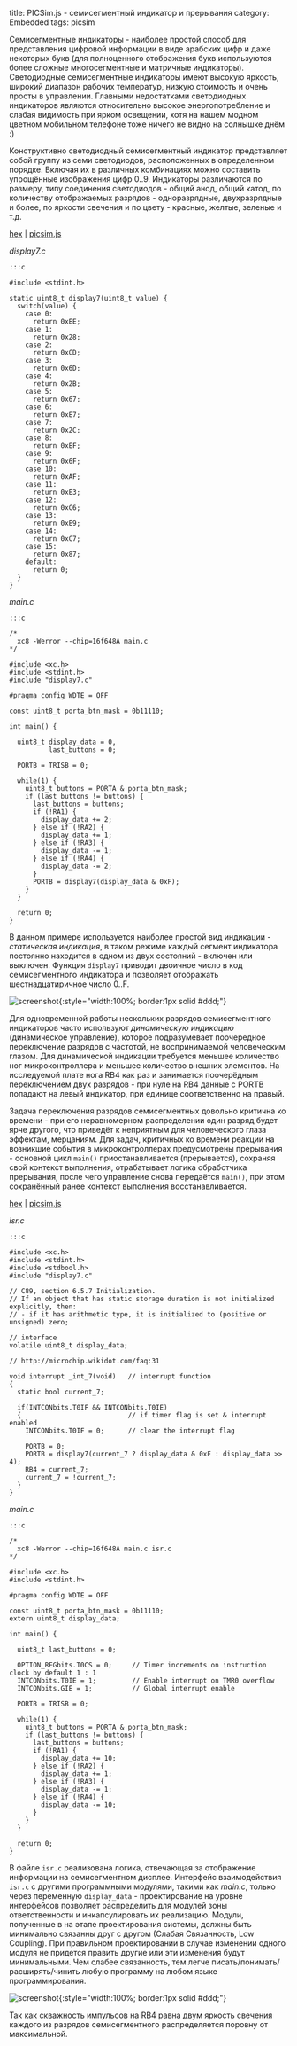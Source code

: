 title:  PICSim.js - семисегментный индикатор и прерывания
category: Embedded 
tags: picsim

Семисегментные индикаторы - наиболее простой способ для представления цифровой информации в виде арабских цифр и даже некоторых букв (для полноценного отображения букв используются более сложные многосегментные и матричные индикаторы). Светодиодные семисегментные индикаторы имеют высокую яркость, широкий диапазон рабочих температур, низкую стоимость и очень просты в управлении. Главными недостатками светодиодных индикаторов являются относительно высокое энергопотребление и слабая видимость при ярком освещении, хотя на нашем модном цветном мобильном телефоне тоже ничего не видно на солнышке днём :)

Конструктивно светодиодный семисегментный индикатор представляет собой группу из семи светодиодов, расположенных в определенном порядке. Включая их в различных комбинациях можно составить упрощённые изображения цифр 0..9. Индикаторы различаются по размеру, типу соединения светодиодов - общий анод, общий катод, по количеству отображаемых разрядов - одноразрядные, двухразрядные и более, по яркости свечения и по цвету - красные, желтые, зеленые и т.д. 

[hex]({attach}7.hex) | [picsim.js](http://mazko.github.io/picsim.js/69cc6064062b774abdb3734521cf01a8)

*display7.c*

    :::c

    #include <stdint.h>

    static uint8_t display7(uint8_t value) {
      switch(value) {
        case 0:
          return 0xEE;
        case 1:
          return 0x28;
        case 2:
          return 0xCD;
        case 3:
          return 0x6D;
        case 4:
          return 0x2B;
        case 5:
          return 0x67;
        case 6:
          return 0xE7;
        case 7:
          return 0x2C;
        case 8:
          return 0xEF;
        case 9:
          return 0x6F;
        case 10:
          return 0xAF;
        case 11:
          return 0xE3;
        case 12:
          return 0xC6;
        case 13:
          return 0xE9;
        case 14:
          return 0xC7;
        case 15:
          return 0x87;
        default:
          return 0;
      }
    }

*main.c*

    :::c

    /*
      xc8 -Werror --chip=16f648A main.c
    */

    #include <xc.h>
    #include <stdint.h>
    #include "display7.c"

    #pragma config WDTE = OFF

    const uint8_t porta_btn_mask = 0b11110;

    int main() {

      uint8_t display_data = 0,
              last_buttons = 0;

      PORTB = TRISB = 0;

      while(1) {
        uint8_t buttons = PORTA & porta_btn_mask;
        if (last_buttons != buttons) {
          last_buttons = buttons;
          if (!RA1) {
            display_data += 2;
          } else if (!RA2) {
            display_data += 1;
          } else if (!RA3) {
            display_data -= 1;
          } else if (!RA4) {
            display_data -= 2;
          }
          PORTB = display7(display_data & 0xF);
        }
      }

      return 0;
    }

[comment]: <> (byzanz-record -c --x=240 --y=100 -w 950 --delay 3 -d 22 ui.flv)
[comment]: <> (ffmpeg -i ui.flv -pix_fmt rgb24 -r 10 "frames/frame-%05d.png")
[comment]: <> (convert -monitor -limit memory 1024MiB -limit map 2048MiB -layers removeDups -layers Optimize -delay 10 -loop 0 "frames/*.png" ui.gif)

В данном примере используется наиболее простой вид индикации - *статическая индикация*, в таком режиме каждый сегмент индикатора постоянно находится в одном из двух состояний - включен или выключен. Функция ```display7``` приводит двоичное число в код семисегментного индикатора и позволяет отображать шестнадцатиричное число 0..F.

![screenshot]({attach}ui.gif){:style="width:100%; border:1px solid #ddd;"}

Для одновременной работы нескольких разрядов семисегментного индикаторов часто используют *динамическую индикацию* (динамическое управление), которое подразумевает поочередное переключение разрядов с частотой, не воспринимаемой человеческим глазом. Для динамической индикации требуется меньшее количество ног микроконтроллера и меньшее количество внешних элементов. На исследуемой плате нога RB4 как раз и занимается поочерёдным переключением двух разрядов - при нуле на RB4 данные с PORTB попадают на левый индикатор, при единице соответственно на правый.

Задача переключения разрядов семисегментных довольно критична ко времени - при его неравномерном распределении один разряд будет ярче другого, что приведёт к неприятным для человеческого глаза эффектам, мерцаниям. Для задач, критичных ко времени реакции на возникшие события в микроконтроллерах предусмотрены прерывания - основной цикл ```main()``` приостанавливается (прерывается), сохраняя свой контекст выполнения, отрабатывает логика обработчика прерывания, после чего управление снова передаётся ```main()```, при этом сохранённый ранее контекст выполнения восстанавливается.

[hex]({attach}main.hex) | [picsim.js](http://mazko.github.io/picsim.js/2f4ae7c6427fe65ef0ccb2aaa07ee744)

*isr.c*

    :::c

    #include <xc.h>
    #include <stdint.h>
    #include <stdbool.h>
    #include "display7.c"

    // C89, section 6.5.7 Initialization.
    // If an object that has static storage duration is not initialized explicitly, then:
    // - if it has arithmetic type, it is initialized to (positive or unsigned) zero; 

    // interface
    volatile uint8_t display_data;

    // http://microchip.wikidot.com/faq:31

    void interrupt _int_7(void)   // interrupt function 
    {
      static bool current_7;

      if(INTCONbits.T0IF && INTCONbits.T0IE) 
      {                           // if timer flag is set & interrupt enabled
        INTCONbits.T0IF = 0;      // clear the interrupt flag 
        
        PORTB = 0;
        PORTB = display7(current_7 ? display_data & 0xF : display_data >> 4);
        RB4 = current_7;
        current_7 = !current_7;
      }
    }

*main.c*

    :::c

    /*
      xc8 -Werror --chip=16f648A main.c isr.c
    */

    #include <xc.h>
    #include <stdint.h>

    #pragma config WDTE = OFF

    const uint8_t porta_btn_mask = 0b11110;
    extern uint8_t display_data;

    int main() {

      uint8_t last_buttons = 0;

      OPTION_REGbits.T0CS = 0;     // Timer increments on instruction clock by default 1 : 1
      INTCONbits.T0IE = 1;         // Enable interrupt on TMR0 overflow
      INTCONbits.GIE = 1;          // Global interrupt enable

      PORTB = TRISB = 0;

      while(1) {
        uint8_t buttons = PORTA & porta_btn_mask;
        if (last_buttons != buttons) {
          last_buttons = buttons;
          if (!RA1) {
            display_data += 10;
          } else if (!RA2) {
            display_data += 1;
          } else if (!RA3) {
            display_data -= 1;
          } else if (!RA4) {
            display_data -= 10;
          }
        }
      }

      return 0;
    }

В файле ```isr.c``` реализована логика, отвечающая за отображение информации на семисегментном дисплее. Интерфейс взаимодействия ```isr.c``` с другими программными модулями, такими как *main.c*, только через переменную ```display_data``` - проектирование на уровне интерфейсов позволяет распределить для модулей зоны ответственности и инкапсулировать их реализацию. 
Модули, полученные в на этапе проектирования системы, должны быть минимально связанны друг с другом (Слабая Связанность, Low Coupling). При правильном проектировании в случае изменении одного модуля не придется править другие или эти изменения будут минимальными. Чем слабее связанность, тем легче писать/понимать/расширять/чинить любую программу на любом языке программирования.

![screenshot]({attach}ui-int.gif){:style="width:100%; border:1px solid #ddd;"}

Так как [скважность]({filename}../2017-01-14-pwm/2017-01-14-pwm.md) импульсов на RB4 равна двум яркость свечения каждого из разрядов семисегментного распределяется поровну от максимальной.